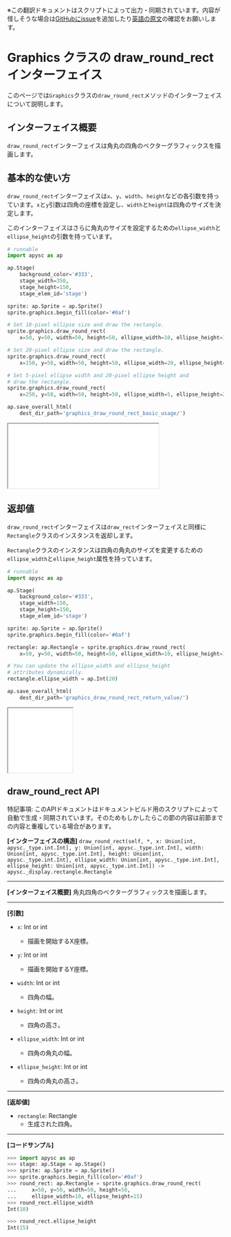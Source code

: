 <span class="inconspicuous-txt">※この翻訳ドキュメントはスクリプトによって出力・同期されています。内容が怪しそうな場合は<a href="https://github.com/simon-ritchie/apysc/issues" target="_blank">GitHubにissue</a>を追加したり[英語の原文](https://simon-ritchie.github.io/apysc/en/graphics_draw_round_rect.html)の確認をお願いします。</span>

# Graphics クラスの draw_round_rect インターフェイス

このページでは`Graphics`クラスの`draw_round_rect`メソッドのインターフェイスについて説明します。

## インターフェイス概要

`draw_round_rect`インターフェイスは角丸の四角のベクターグラフィックスを描画します。

## 基本的な使い方

`draw_round_rect`インターフェイスは`x`、`y`、`width`、`height`などの各引数を持っています。`x`と`y`引数は四角の座標を設定し、`width`と`height`は四角のサイズを決定します。

このインターフェイスはさらに角丸のサイズを設定するための`ellipse_width`と`ellipse_height`の引数を持っています。

```py
# runnable
import apysc as ap

ap.Stage(
    background_color='#333',
    stage_width=350,
    stage_height=150,
    stage_elem_id='stage')

sprite: ap.Sprite = ap.Sprite()
sprite.graphics.begin_fill(color='#0af')

# Set 10-pixel ellipse size and draw the rectangle.
sprite.graphics.draw_round_rect(
    x=50, y=50, width=50, height=50, ellipse_width=10, ellipse_height=10)

# Set 20-pixel ellipse size and draw the rectangle.
sprite.graphics.draw_round_rect(
    x=150, y=50, width=50, height=50, ellipse_width=20, ellipse_height=20)

# Set 5-pixel ellipse width and 20-pixel ellipse height and
# draw the rectangle.
sprite.graphics.draw_round_rect(
    x=250, y=50, width=50, height=50, ellipse_width=5, ellipse_height=20)

ap.save_overall_html(
    dest_dir_path='graphics_draw_round_rect_basic_usage/')
```

<iframe src="static/graphics_draw_round_rect_basic_usage/index.html" width="350" height="150"></iframe>

## 返却値

`draw_round_rect`インターフェイスは`draw_rect`インターフェイスと同様に`Rectangle`クラスのインスタンスを返却します。

`Rectangle`クラスのインスタンスは四角の角丸のサイズを変更するための`ellipse_width`と`ellipse_height`属性を持っています。

```py
# runnable
import apysc as ap

ap.Stage(
    background_color='#333',
    stage_width=150,
    stage_height=150,
    stage_elem_id='stage')

sprite: ap.Sprite = ap.Sprite()
sprite.graphics.begin_fill(color='#0af')

rectangle: ap.Rectangle = sprite.graphics.draw_round_rect(
    x=50, y=50, width=50, height=50, ellipse_width=10, ellipse_height=10)

# You can update the ellipse_width and ellipse_height
# attributes dynamically.
rectangle.ellipse_width = ap.Int(20)

ap.save_overall_html(
    dest_dir_path='graphics_draw_round_rect_return_value/')
```

<iframe src="static/graphics_draw_round_rect_return_value/index.html" width="150" height="150"></iframe>

## draw_round_rect API

<span class="inconspicuous-txt">特記事項: このAPIドキュメントはドキュメントビルド用のスクリプトによって自動で生成・同期されています。そのためもしかしたらこの節の内容は前節までの内容と重複している場合があります。</span>

**[インターフェイスの構造]** `draw_round_rect(self, *, x: Union[int, apysc._type.int.Int], y: Union[int, apysc._type.int.Int], width: Union[int, apysc._type.int.Int], height: Union[int, apysc._type.int.Int], ellipse_width: Union[int, apysc._type.int.Int], ellipse_height: Union[int, apysc._type.int.Int]) -> apysc._display.rectangle.Rectangle`<hr>

**[インターフェイス概要]** 角丸四角のベクターグラフィックスを描画します。<hr>

**[引数]**

- `x`: Int or int
  - 描画を開始するX座標。

- `y`: Int or int
  - 描画を開始するY座標。

- `width`: Int or int
  - 四角の幅。

- `height`: Int or int
  - 四角の高さ。

- `ellipse_width`: Int or int
  - 四角の角丸の幅。

- `ellipse_height`: Int or int
  - 四角の角丸の高さ。

<hr>

**[返却値]**

- `rectangle`: Rectangle
  - 生成された四角。

<hr>

**[コードサンプル]**

```py
>>> import apysc as ap
>>> stage: ap.Stage = ap.Stage()
>>> sprite: ap.Sprite = ap.Sprite()
>>> sprite.graphics.begin_fill(color='#0af')
>>> round_rect: ap.Rectangle = sprite.graphics.draw_round_rect(
...     x=50, y=50, width=50, height=50,
...     ellipse_width=10, ellipse_height=15)
>>> round_rect.ellipse_width
Int(10)

>>> round_rect.ellipse_height
Int(15)
```